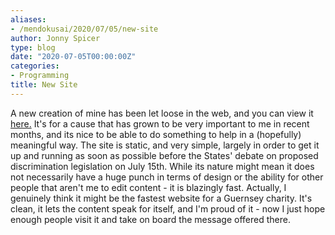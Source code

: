 ```yaml
---
aliases:
- /mendokusai/2020/07/05/new-site
author: Jonny Spicer
type: blog
date: "2020-07-05T00:00:00Z"
categories:
- Programming
title: New Site
---
```

A new creation of mine has been let loose in the web, and you can view it [here.](https://gad.gg/) It's for a cause that has grown to be very important to me in
recent months, and its nice to be able to do something to help in a (hopefully) meaningful way. The site is static, and very simple, largely in order to get it up and running as
soon as possible before the States' debate on proposed discrimination legislation on July 15th. While its nature might mean it does not necessarily have a huge punch in terms of
design or the ability for other people that aren't me to edit content - it is blazingly fast. Actually, I genuinely think it might be the fastest website for a Guernsey charity.
It's clean, it lets the content speak for itself, and I'm proud of it - now I just hope enough people visit it and take on board the message offered there.
